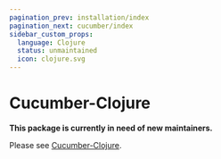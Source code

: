 ```yaml
---
pagination_prev: installation/index
pagination_next: cucumber/index
sidebar_custom_props:
  language: Clojure
  status: unmaintained
  icon: clojure.svg
---
```


# Cucumber-Clojure

**This package is currently in need of new maintainers.**

Please see [Cucumber-Clojure](https://github.com/cucumber/cucumber-jvm-clojure).
